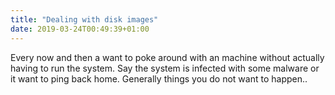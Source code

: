 ```yaml
---
title: "Dealing with disk images"
date: 2019-03-24T00:49:39+01:00
---
```


Every now and then a want to poke around with an machine without actually having to run the system.
Say the system is infected with some malware or it want to ping back home. 
Generally things you do not want to happen..